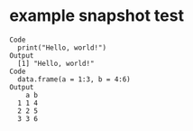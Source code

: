 # example snapshot test

    Code
      print("Hello, world!")
    Output
      [1] "Hello, world!"
    Code
      data.frame(a = 1:3, b = 4:6)
    Output
        a b
      1 1 4
      2 2 5
      3 3 6


